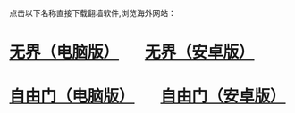 点击以下名称直接下载翻墙软件,浏览海外网站：
# <a href="https://github.com/a6b/2/raw/master/u1806.exe">无界（电脑版）</a> &nbsp;&nbsp;&nbsp;&nbsp;&nbsp;&nbsp;<a href="https://github.com/a6b/2/raw/master/um.apk">无界（安卓版）</a>
# <a href="https://github.com/a6b/2/raw/master/fg764p.exe">自由门（电脑版）</a> &nbsp;&nbsp;&nbsp;&nbsp;&nbsp;&nbsp;<a href="https://github.com/a6b/2/raw/master/fgma.apk">自由门（安卓版）</a>
